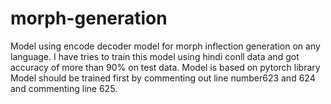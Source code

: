 # morph-generation
Model using encode decoder model for morph inflection generation on any language. I have tries to train this model using hindi conll data and got accuracy of more than 90% on test data. 
Model is based on pytorch library
Model should be trained first by commenting out line number623 and 624 and commenting line 625.
